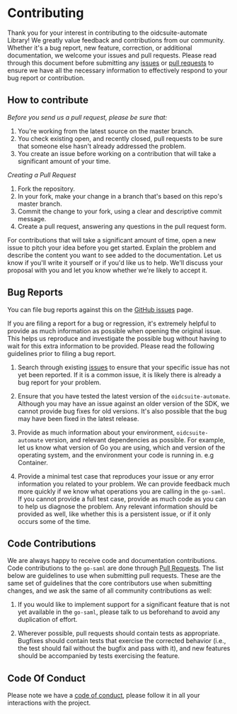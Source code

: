 
# Contributing
Thank you for your interest in contributing to the oidcsuite-automate Library! We greatly value feedback and contributions from our community. Whether it's a bug report, new feature, correction, or additional documentation, we welcome your issues and pull requests. Please read through this document before submitting any [issues](../../issues) or [pull requests](../../pulls) to ensure we have all the necessary information to effectively respond to your bug report or contribution.

## How to contribute

*Before you send us a pull request, please be sure that:*

1. You're working from the latest source on the master branch.
2. You check existing open, and recently closed, pull requests to be sure 
   that someone else hasn't already addressed the problem.
3. You create an issue before working on a contribution that will take a 
   significant amount of your time.

*Creating a Pull Request*

1. Fork the repository.
2. In your fork, make your change in a branch that's based on this repo's master branch.
3. Commit the change to your fork, using a clear and descriptive commit message.
4. Create a pull request, answering any questions in the pull request form.

For contributions that will take a significant amount of time, open a new 
issue to pitch your idea before you get started. Explain the problem and 
describe the content you want to see added to the documentation. Let us know 
if you'll write it yourself or if you'd like us to help. We'll discuss your 
proposal with you and let you know whether we're likely to accept it.   

## Bug Reports

You can file bug reports against this on the [GitHub issues](../../issues) page.

If you are filing a report for a bug or regression, it's extremely
helpful to provide as much information as possible when opening the original
issue. This helps us reproduce and investigate the possible bug without having
to wait for this extra information to be provided. Please read the following
guidelines prior to filing a bug report.

1. Search through existing [issues](../../issues) to ensure that your specific issue has
   not yet been reported. If it is a common issue, it is likely there is
   already a bug report for your problem.

2. Ensure that you have tested the latest version of the `oidcsuite-automate`. Although you
   may have an issue against an older version of the SDK, we cannot provide
   bug fixes for old versions. It's also possible that the bug may have been
   fixed in the latest release.

3. Provide as much information about your environment, `oidcsuite-automate` version, and
   relevant dependencies as possible. For example, let us know what version
   of Go you are using, which and version of the operating system, and the
   environment your code is running in. e.g Container.

4. Provide a minimal test case that reproduces your issue or any error
   information you related to your problem. We can provide feedback much
   more quickly if we know what operations you are calling in the `go-saml`. If
   you cannot provide a full test case, provide as much code as you can
   to help us diagnose the problem. Any relevant information should be provided
   as well, like whether this is a persistent issue, or if it only occurs
   some of the time.
   
## Code Contributions

We are always happy to receive code and documentation contributions. 
Code contributions to the `go-saml` are done through [Pull Requests](../../pulls). The list below are guidelines to use when submitting pull requests. These are the 
same set of guidelines that the core contributors use when submitting changes, and we ask the same of all community contributions as well:

1. If you would like to implement support for a significant feature that is not
   yet available in the `go-saml`, please talk to us beforehand to avoid any
   duplication of effort.

3. Wherever possible, pull requests should contain tests as appropriate.
   Bugfixes should contain tests that exercise the corrected behavior (i.e., the
   test should fail without the bugfix and pass with it), and new features
   should be accompanied by tests exercising the feature.

## Code Of Conduct
Please note we have a [code of conduct](CODE_OF_CONDUCT.md), please follow it in all your interactions with the project.

